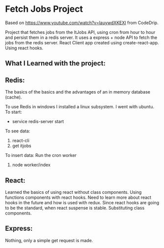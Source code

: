 # Fetch Jobs Project

Based on https://www.youtube.com/watch?v=lauywdXKEXI from CodeDrip.

Project that fetches jobs from the ItJobs API, using cron from hour to hour and persist them in a redis server. It uses a express + node API to fetch the jobs from the redis server.
React Client app created using create-react-app.
Using react hooks.

## What I Learned with the project:

## Redis:

The basics of the basics and the advantages of an in memory database (cache).

To use Redis in windows I installed a linux subsystem. I went with ubuntu.
To start:

- service redis-server start

To see data:

1. react-cli
2. get itjobs

To insert data:
Run the cron worker

1. node worker/index

## React:

Learned the basics of using react without class components. Using functions components with react hooks.
Need to learn more about react hooks in the future and how is used with redux. Since react hooks are going to be the standard, when react suspense is stable. Substituting class components.

## Express:

Nothing, only a simple get request is made.
